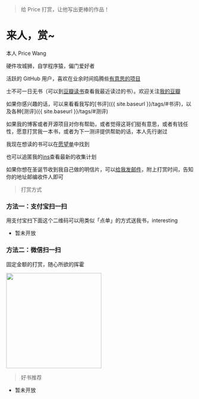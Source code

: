 
> 给 Price 打赏，让他写出更棒的作品！

# 来人，赏~

本人 Price Wang

硬件攻城狮，自学程序猿，偏门爱好者

活跃的 GitHub 用户，喜欢在业余时间捣腾些<a href="https://github.com/PriceWang" target="_blank">有意思的项目</a>

士不可一日无书（可以到<a href="http://book.douban.com/people/PRICE_WANG/collect" target="_blank">豆瓣读书</a>查看我最近读过的书）。欢迎关注<a href="https://www.douban.com/people/PRICE_WANG/" target="_blank">我的豆瓣</a>

如果你感兴趣的话，可以来看看我写的[书评]({{ site.baseurl }}/tags/#书评)，以及各种[测评]({{ site.baseurl }}/tags/#测评)

如果我的博客或者开源项目对你有帮助，或者觉得这哥们挺有意思，或者有钱任性，愿意打赏我一本书，或者为下一测评提供帮助的话，本人先行谢过

我现在想读的书可以在<a href="https://book.douban.com/people/PRICE_WANG/wish" target="_blank">愿望单</a>中找到

也可以追匿我的<a href="https://instagram.com/{{ site.ins_username }}" target="_blank">ins</a>查看最新的收集计划

如果你想在圣诞节收到我自己做的明信片，可以<a target="_blank" href="{{ site.email }}">给我发邮件</a>，附上打赏时间，告知你的地址邮编收件人即可

> 打赏方式

### 方法一：支付宝扫一扫

用支付宝扫下面这个二维码可以用类似「点单」的方式送我书，interesting

* 暂未开放

<!-- <img src="{{ site.baseurl }}/img/pay-zhifubao.png" style="width:256px" /> -->

### 方法二：微信扫一扫

固定金额的打赏，随心所欲的挥霍

<img src="{{ site.baseurl }}/img/payimg/wechat.png" style="width:256px" />

> 好书推荐

<!--- [2020 等候提防五星推荐](https://www.douban.com/doulist/46617501/)-->

* 暂未开放
